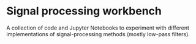 # Signal processing workbench

A collection of code and Jupyter Notebooks to experiment with different implementations of signal-processing methods (mostly low-pass filters).


